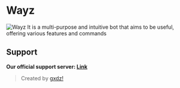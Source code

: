 # Wayz
![Wayz](https://cdn.discordapp.com/attachments/985062636762837032/1153088936185446452/wayz-banner.jpg)
It is a multi-purpose and intuitive bot that aims to be useful, offering various features and commands

## Support
**Our official support server: [Link](https://discord.gg/6v2JVBEKW7)**
> Created by [gxdz!](https://discord.com/users/841131506549522463)
